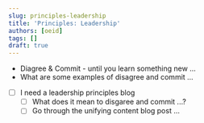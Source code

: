 ```yaml
---
slug: principles-leadership
title: 'Principles: Leadership'
authors: [oeid]
tags: []
draft: true
---
```


* Diagree & Commit - until you learn something new ...
* What are some examples of disagree and commit ...

* [ ] I need a leadership principles blog
	* [ ] What does it mean to disgaree and commit ...?
	* [ ] Go through the unifying content blog post ...